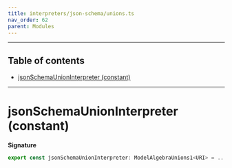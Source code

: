 ```yaml
---
title: interpreters/json-schema/unions.ts
nav_order: 62
parent: Modules
---
```


---

<h2 class="text-delta">Table of contents</h2>

- [jsonSchemaUnionInterpreter (constant)](#jsonschemaunioninterpreter-constant)

---

# jsonSchemaUnionInterpreter (constant)

**Signature**

```ts
export const jsonSchemaUnionInterpreter: ModelAlgebraUnions1<URI> = ...
```
